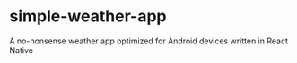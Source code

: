 # simple-weather-app
A no-nonsense weather app optimized for Android devices written in React Native
